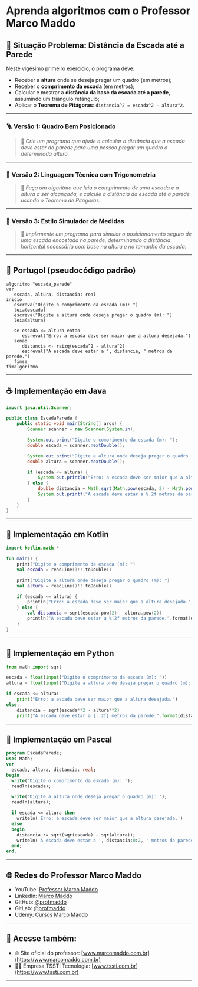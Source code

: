 # Aprenda algoritmos com o Professor Marco Maddo

## 🧠 Situação Problema: Distância da Escada até a Parede

Neste vigésimo primeiro exercício, o programa deve:

- Receber a **altura** onde se deseja pregar um quadro (em metros);
- Receber o **comprimento da escada** (em metros);
- Calcular e mostrar a **distância da base da escada até a parede**, assumindo um triângulo retângulo;
- Aplicar o **Teorema de Pitágoras**: `distancia^2 = escada^2 - altura^2`.

---

### 🪜 Versão 1: Quadro Bem Posicionado
> 🧱 *Crie um programa que ajude a calcular a distância que a escada deve estar da parede para uma pessoa pregar um quadro a determinada altura.*

---

### 📐 Versão 2: Linguagem Técnica com Trigonometria
> 📏 *Faça um algoritmo que leia o comprimento de uma escada e a altura a ser alcançada, e calcule a distância da escada até a parede usando o Teorema de Pitágoras.*

---

### 🧮 Versão 3: Estilo Simulador de Medidas
> 🧰 *Implemente um programa para simular o posicionamento seguro de uma escada encostada na parede, determinando a distância horizontal necessária com base na altura e no tamanho da escada.*

---

## 💬 Portugol (pseudocódigo padrão)

```portugol
algoritmo "escada_parede"
var
   escada, altura, distancia: real
inicio
   escreva("Digite o comprimento da escada (m): ")
   leia(escada)
   escreva("Digite a altura onde deseja pregar o quadro (m): ")
   leia(altura)

   se escada <= altura entao
      escreval("Erro: a escada deve ser maior que a altura desejada.")
   senao
      distancia <- raizq(escada^2 - altura^2)
      escreval("A escada deve estar a ", distancia, " metros da parede.")
   fimse
fimalgoritmo
```

---

## ☕ Implementação em Java

```java
import java.util.Scanner;

public class EscadaParede {
    public static void main(String[] args) {
        Scanner scanner = new Scanner(System.in);

        System.out.print("Digite o comprimento da escada (m): ");
        double escada = scanner.nextDouble();

        System.out.print("Digite a altura onde deseja pregar o quadro (m): ");
        double altura = scanner.nextDouble();

        if (escada <= altura) {
            System.out.println("Erro: a escada deve ser maior que a altura desejada.");
        } else {
            double distancia = Math.sqrt(Math.pow(escada, 2) - Math.pow(altura, 2));
            System.out.printf("A escada deve estar a %.2f metros da parede.%n", distancia);
        }
    }
}
```

---

## 💙 Implementação em Kotlin

```kotlin
import kotlin.math.*

fun main() {
    print("Digite o comprimento da escada (m): ")
    val escada = readLine()!!.toDouble()

    print("Digite a altura onde deseja pregar o quadro (m): ")
    val altura = readLine()!!.toDouble()

    if (escada <= altura) {
        println("Erro: a escada deve ser maior que a altura desejada.")
    } else {
        val distancia = sqrt(escada.pow(2) - altura.pow(2))
        println("A escada deve estar a %.2f metros da parede.".format(distancia))
    }
}
```

---

## 🐍 Implementação em Python

```python
from math import sqrt

escada = float(input("Digite o comprimento da escada (m): "))
altura = float(input("Digite a altura onde deseja pregar o quadro (m): "))

if escada <= altura:
    print("Erro: a escada deve ser maior que a altura desejada.")
else:
    distancia = sqrt(escada**2 - altura**2)
    print("A escada deve estar a {:.2f} metros da parede.".format(distancia))
```

---

## 🧙 Implementação em Pascal

```pascal
program EscadaParede;
uses Math;
var
  escada, altura, distancia: real;
begin
  write('Digite o comprimento da escada (m): ');
  readln(escada);

  write('Digite a altura onde deseja pregar o quadro (m): ');
  readln(altura);

  if escada <= altura then
    writeln('Erro: a escada deve ser maior que a altura desejada.')
  else
  begin
    distancia := sqrt(sqr(escada) - sqr(altura));
    writeln('A escada deve estar a ', distancia:0:2, ' metros da parede.');
  end;
end.
```

---

## 🌐 Redes do Professor Marco Maddo

- YouTube: [Professor Marco Maddo](https://www.youtube.com/@ProfessorMarcoMaddo)
- LinkedIn: [Marco Maddo](https://www.linkedin.com/in/marcomaddo/)
- GitHub: [@profmaddo](https://github.com/profmaddo)
- GitLab: [@profmaddo](https://gitlab.com/profmaddo)
- Udemy: [Cursos Marco Maddo](https://www.udemy.com/user/marcomaddo/)

---

## 🚀 Acesse também:

- 🌐 Site oficial do professor: [www.marcomaddo.com.br](https://www.marcomaddo.com.br)
- 🧑‍💼 Empresa TSSTI Tecnologia: [www.tssti.com.br](https://www.tssti.com.br)

---

